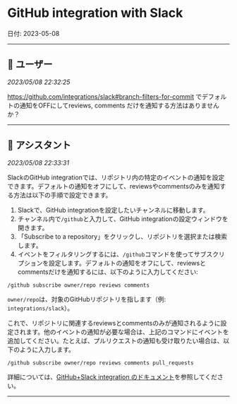 # GitHub integration with Slack

日付: 2023-05-08

---

## 👤 ユーザー
*2023/05/08 22:32:25*

https://github.com/integrations/slack#branch-filters-for-commit でデフォルトの通知をOFFにしてreviews, comments だけを通知する方法はありませんか？

---

## 🤖 アシスタント
*2023/05/08 22:33:31*

SlackのGitHub integrationでは、リポジトリ内の特定のイベントの通知を設定できます。デフォルトの通知をオフにして、reviewsやcommentsのみを通知する方法は以下の手順で設定できます。

1. Slackで、GitHub integrationを設定したいチャンネルに移動します。
2. チャンネル内で`/github`と入力して、GitHub integrationの設定ウィンドウを開きます。
3. 「Subscribe to a repository」をクリックし、リポジトリを選択または検索します。
4. イベントをフィルタリングするには、`/github`コマンドを使ってサブスクリプションを設定します。デフォルトの通知をオフにして、reviewsとcommentsだけを通知するには、以下のように入力してください:

```
/github subscribe owner/repo reviews comments
```

`owner/repo`は、対象のGitHubリポジトリを指します（例: `integrations/slack`）。

これで、リポジトリに関連するreviewsとcommentsのみが通知されるように設定されます。他のイベントの通知が必要な場合は、上記のコマンドにイベントを追加してください。たとえば、プルリクエストの通知も受け取りたい場合は、以下のように入力します。

```
/github subscribe owner/repo reviews comments pull_requests
```

詳細については、[GitHub+Slack integration のドキュメント](https://docs.github.com/en/github-ae@latest/integrations/github-apps/using-slack#subscribing-to-repositories)を参照してください。

---
